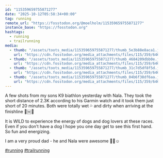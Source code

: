 ```yaml
---
id: "115359659755871277"
date: "2025-10-12T05:58:34+00:00"
tag: running
remote_url: "https://fosstodon.org/@moelholm/115359659755871277"
instance_base: "https://fosstodon.org"
hashtags:
  - running
  - trailrunning
media:
  - thumb: "/assets/toots_media/115359659755871277/thumb_5e3b88e8aca1.jpeg"
    url: "https://cdn.fosstodon.org/media_attachments/files/115/359/646/572/166/747/original/44d3ce9746b1fc43.jpeg"
  - thumb: "/assets/toots_media/115359659755871277/thumb_4684209dbb0e.jpeg"
    url: "https://cdn.fosstodon.org/media_attachments/files/115/359/646/567/350/616/original/03b937e35fcb73c6.jpeg"
  - thumb: "/assets/toots_media/115359659755871277/thumb_31c7d5df8f5d.jpeg"
    url: "https://cdn.fosstodon.org/media_attachments/files/115/359/646/396/197/134/original/a84a21c82eb8f77e.jpeg"
  - thumb: "/assets/toots_media/115359659755871277/thumb_04b6f38df6aa.jpeg"
    url: "https://cdn.fosstodon.org/media_attachments/files/115/359/646/406/816/882/original/9ce42609f008d019.jpeg"
---
```

A few shots from my sons K9 biathlon yesterday with Nala. They took the short distance of 2.3K according to his Garmin watch and it took them just short of 20 minutes. Both were totally wet 💦 and dirty when arriving at the finishline 🤠￼🐶

It is WILD to experience the energy of dogs and dog lovers at these races. Even if you don’t have a dog I hope you one day get to see this first hand. So fun and energizing. 

I am a very proud dad - he and Nala were awesome 👏🏻☺️

[#running](https://fosstodon.org/tags/running) [#trailrunning](https://fosstodon.org/tags/trailrunning)
